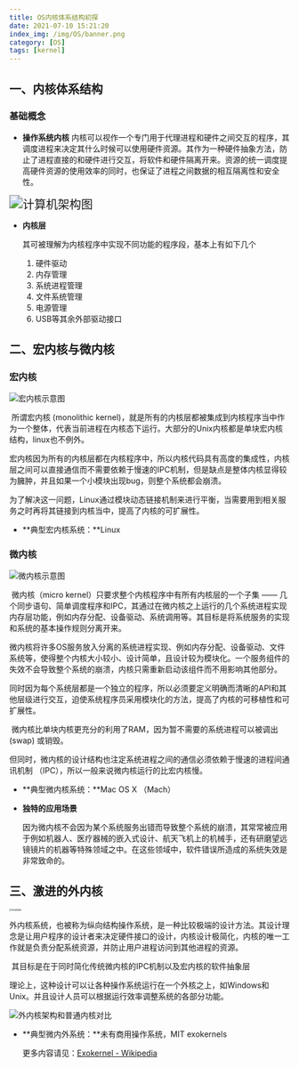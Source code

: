 ```yaml
---
title: OS内核体系结构初探
date: 2021-07-10 15:21:20
index_img: /img/OS/banner.png
category: [OS]
tags: [kernel]
---
```


## 一、内核体系结构

### 基础概念
- **操作系统内核**
内核可以视作一个专门用于代理进程和硬件之间交互的程序，其调度进程来决定其什么时候可以使用硬件资源。其作为一种硬件抽象方法，防止了进程直接的和硬件进行交互，将软件和硬件隔离开来。资源的统一调度提高硬件资源的使用效率的同时，也保证了进程之间数据的相互隔离性和安全性。

<img src="https://tva1.sinaimg.cn/large/008i3skNly1gsbxswmjhuj306404u3yf.jpg" alt="计算机架构图" style="zoom:150%;" />

- **内核层**

  其可被理解为内核程序中实现不同功能的程序段，基本上有如下几个

  1. 硬件驱动
  2. 内存管理
  3. 系统进程管理
  4. 文件系统管理
  5. 电源管理
  6. USB等其余外部驱动接口  






## 二、宏内核与微内核
### 宏内核

![宏内核示意图](https://tva1.sinaimg.cn/large/008i3skNly1gsbxbquhu6j308105k742.jpg)

​	所谓宏内核 (monolithic kernel)，就是所有的内核层都被集成到内核程序当中作为一个整体，代表当前进程在内核态下运行。大部分的Unix内核都是单块宏内核结构，linux也不例外。

​	宏内核因为所有的内核层都在内核程序中，所以内核代码具有高度的集成性，内核层之间可以直接通信而不需要依赖于慢速的IPC机制，但是缺点是整体内核显得较为臃肿，并且如果一个小模块出现bug，则整个系统都会崩溃。

​	为了解决这一问题，Linux通过模块动态链接机制来进行平衡，当需要用到相关服务之时再将其链接到内核当中，提高了内核的可扩展性。

- **典型宏内核系统：**Linux

### 微内核

![微内核示意图](https://tva1.sinaimg.cn/large/008i3skNly1gsbxbo1wvvj308105kglf.jpg)

​	微内核（micro kernel）只要求整个内核程序中有所有内核层的一个子集 ——  几个同步语句、简单调度程序和IPC，其通过在微内核之上运行的几个系统进程实现内存层功能，例如内存分配、设备驱动、系统调用等。其目标是将系统服务的实现和系统的基本操作规则分离开来。

​	微内核将许多OS服务放入分离的系统进程实现、例如内存分配、设备驱动、文件系统等，使得整个内核大小较小、设计简单，且设计较为模块化。一个服务组件的失效不会导致整个系统的崩溃，内核只需重新启动该组件而不用影响其他部分。

​	同时因为每个系统层都是一个独立的程序，所以必须要定义明确而清晰的API和其他层级进行交互，迫使系统程序员采用模块化的方法，提高了内核的可移植性和可扩展性。

​	微内核比单块内核更充分的利用了RAM，因为暂不需要的系统进程可以被调出 (swap) 或销毁。

​	但同时，微内核的设计结构也注定系统进程之间的通信必须依赖于慢速的进程间通讯机制 （IPC），所以一般来说微内核运行的比宏内核慢。

- **典型微内核系统：**Mac OS X （Mach）

- **独特的应用场景**

  因为微内核不会因为某个系统服务出错而导致整个系统的崩溃，其常常被应用于例如机器人、医疗器械的嵌入式设计、航天飞机上的机械手，还有研磨望远镜镜片的机器等特殊领域之中。在这些领域中，软件错误所造成的系统失效是非常致命的。



## 三、激进的外内核

<img src="https://tva1.sinaimg.cn/large/008i3skNly1gsbxd3mxzmj317c0u0mz1.jpg" alt="外内核架构" style="zoom:25%;" />

​	外内核系统，也被称为纵向结构操作系统，是一种比较极端的设计方法。其设计理念是让用户程序的设计者来决定硬件接口的设计，内核设计极简化，内核的唯一工作就是负责分配系统资源，并防止用户进程访问到其他进程的资源。

​	其目标是在于同时简化传统微内核的IPC机制以及宏内核的软件抽象层

​	理论上，这种设计可以让各种操作系统运行在一个外核之上，如Windows和Unix。并且设计人员可以根据运行效率调整系统的各部分功能。

![外内核架构和普通内核对比](https://tva1.sinaimg.cn/large/008i3skNly1gsbxbkykvmj30cs095dgb.jpg)

- **典型微内外系统：**未有商用操作系统，MIT exokernels

  更多内容请见：[Exokernel - Wikipedia](https://en.wikipedia.org/wiki/Exokernel)

